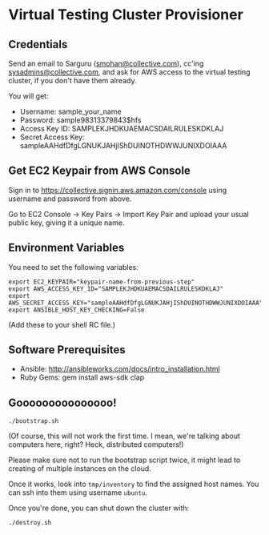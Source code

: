 # Virtual Testing Cluster Provisioner

## Credentials

Send an email to Sarguru (smohan@collective.com), cc'ing
sysadmins@collective.com, and ask for AWS access to the virtual
testing cluster, if you don't have them already.

You will get:

* Username: sample_your_name
* Password: sample98313379843$hfs
* Access Key ID: SAMPLEKJHDKUAEMACSDAILRULESKDKLAJ
* Secret Access Key: sampleAAHdfDfgLGNUKJAHjIShDUINOTHDWWJUNIXDOIAAA

## Get EC2 Keypair from AWS Console

Sign in to https://collective.signin.aws.amazon.com/console using
username and password from above.

Go to EC2 Console -> Key Pairs -> Import Key Pair and upload your
usual public key, giving it a unique name.

## Environment Variables

You need to set the following variables:

    export EC2_KEYPAIR="keypair-name-from-previous-step"
    export AWS_ACCESS_KEY_ID="SAMPLEKJHDKUAEMACSDAILRULESKDKLAJ"
    export AWS_SECRET_ACCESS_KEY="sampleAAHdfDfgLGNUKJAHjIShDUINOTHDWWJUNIXDOIAAA"
    export ANSIBLE_HOST_KEY_CHECKING=False

(Add these to your shell RC file.)

## Software Prerequisites

- Ansible: http://ansibleworks.com/docs/intro_installation.html
- Ruby Gems: gem install aws-sdk clap

## Gooooooooooooooo!

    ./bootstrap.sh

(Of course, this will not work the first time.  I mean, we're talking
about computers here, right?  Heck, distributed computers!)

Please make sure not to run the bootstrap script twice, it might lead
to creating of multiple instances on the cloud. 

Once it works, look into `tmp/inventory` to find the assigned host
names.  You can ssh into them using username `ubuntu`.

Once you're done, you can shut down the cluster with:

    ./destroy.sh
